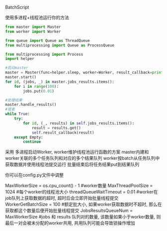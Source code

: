 BatchScript

使用多进程+线程池运行你的方法

~~~python
from master import Master
from worker import Worker

from queue import Queue as ThreadQueue
from multiprocessing import Queue as ProcessQueue

from multiprocessing import Process
import helper 

#启动master
master = Master(func=helper.sleep, worker=Worker, result_callback=print)
master.start()
for id, (jobs, _) in master.jobs_results.items():
    for i in range(100):
        jobs.put(0.01)

#处理结果
master.handle_results()
#或者
while True:
    try:
        for id, (_, results) in self.jobs_results.items():
            result = results.get()
            self.result_callback(result)
    except Empty:
        continue
~~~

采用 多进程启动Worker, worker维护线程池运行函数的方案
master内建和worker关联的多个任务队列和对应的多个结果队列
worker按batch从任务队列中获取数据并使用线程池提交运行
批量结束后将任务结果put到结果队列

你可以在config.py文件中调整

MaxWorkerSize = os.cpu_count() - 1 #worker数量
MaxThreadPoolSize = 1024 #每个worker的线程池大小
threadQueueWaitTimeout = 0.01 #worker在job队列上获取数据的超时, 超时后会立即开始批量线程提交
WorkerGetBatchSize = 100 #额定批大小, 如果worker获取数据时不超时, 那么在获取都这个数量后便开始批量线程提交
JobsResultsQueueNum = MaxWorkerSize #jobs 和 results 队列对的数量, 该数量如果小于worker数量, 则最后一对会被未分配的worker共用, 共用队列可能会导致锁操作增加
